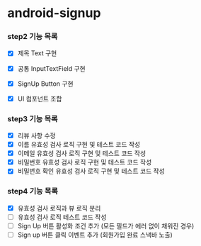 # android-signup

### step2 기능 목록

- [x]  제목 Text 구현
- [x]  공통 InputTextField 구현
- [x]  SignUp Button 구현
- [x]  UI 컴포넌트 조합


### step3 기능 목록
- [x] 리뷰 사항 수정
- [x] 이름 유효성 검사 로직 구현 및 테스트 코드 작성 
- [x] 이메일 유효성 검사 로직 구현 및 테스트 코드 작성
- [x] 비밀번호 유효성 검사 로직 구현 및 테스트 코드 작성
- [x] 비밀번호 확인 유효성 검사 로직 구현 및 테스트 코드 작성

### step4 기능 목록
- [x] 유효성 검사 로직과 뷰 로직 분리
- [ ] 유효성 검사 로직 테스트 코드 작성
- [ ] Sign Up 버튼 활성화 조건 추가 (모든 필드가 에러 없이 채워진 경우)
- [ ] Sign up 버튼 클릭 이벤트 추가 (회원가입 완료 스낵바 노출)
